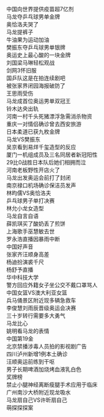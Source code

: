 中国向世界提供疫苗超7亿剂  
马龙夺乒乓球男单金牌  
奥恰洛夫哭了  
马龙提裤子  
牛油果为运动加油  
樊振东夺乒乓球男单银牌  
奥运史上最心酸的一块金牌  
刘国梁马琳轻松观战  
剑网3怀旧服  
国乒队这是在拍连续剧吧  
被张家界闭园海报破防了  
王思雨受伤  
马龙成首位奥运男单双冠王  
铃木达央出轨  
河南一村千头死猪漂浮急需消杀物资  
重庆一对情侣确诊曾去西安旅游  
日本柔道已获九枚金牌  
马龙VS樊振东  
吴京看到易烊千玺造型的反应  
厦门一机组成员及三名同居者新冠阳性  
29比0战胜日本队后她们相拥而泣  
河南老板野性开店火了  
马龙出发奥运会前打了封闭  
南京禄口机场确诊保洁员发声  
林昀儒VS奥恰洛夫  
乒乓球男子单打决赛  
林允小龙女造型  
马龙自言自语  
薛凯琪买了酸奶丢了煎饼  
上海歌手巫慧敏去世  
罗永浩直播因暴雨中断  
中国好声音  
张家齐汪顺身高差  
杨迪扮演裘千尺  
杨舒予直播  
华中科技大学  
警方回应外籍女子坐公交不戴口罩骂人  
中国女篮VS澳大利亚女篮  
兵马俑景区附近现多辆急救车  
李俊慧刘雨辰晋级奥运会决赛  
三十岁转行需要多大勇气  
马龙比心  
姚明看马龙的表情  
中国第19金  
北京禁播涉毒人员拍的影视剧广告  
四川泸州新增1例本土确诊  
汪顺奥运前练到干呕  
男子长期啤酒加烧烤血液乳白色  
奖牌榜  
禁止小腿神经离断瘦腿手术应用于临床  
广州南沙大桥附近现龙吸水  
马龙扇自己VS许昕扇自己  
萌探探探案  
